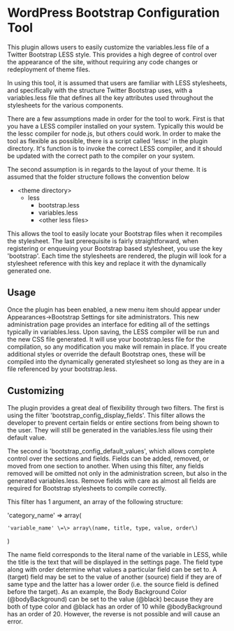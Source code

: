 WordPress Bootstrap Configuration Tool
======================================

This plugin allows users to easily customize the variables.less file
of a Twitter Bootstrap LESS style.  This provides a high degree of
control over the appearance of the site, without requiring any code
changes or redeployment of theme files.

In using this tool, it is assumed that users are familiar with LESS
stylesheets, and specifically with the structure Twitter Bootstrap
uses, with a variables.less file that defines all the key attributes
used throughout the stylesheets for the various components.

There are a few assumptions made in order for the tool to work.
First is that you have a LESS compiler installed on your system.
Typically this would be the lessc compiler for node.js, but others
could work.  In order to make the tool as flexible as possible, there
is a script called 'lessc' in the plugin directory.  It's function
is to invoke the correct LESS compiler, and it should be updated with
the correct path to the compiler on your system.

The second assumption is in regards to the layout of your theme.  It is
assumed that the folder structure follows the convention below

-   \<theme directory\>
    *   less
        +   bootstrap.less
        +   variables.less
        +   \<other less files\>

This allows the tool to easily locate your Bootstrap files when it
recompiles the stylesheet.  The last prerequisite is fairly
straightforward, when registering or enqueuing your Bootstrap based
stylesheet, you use the key 'bootstrap'.  Each time the stylesheets are
rendered, the plugin will look for a stylesheet reference with this key and
replace it with the dynamically generated one.

Usage
-----

Once the plugin has been enabled, a new menu item should appear under
Appearances->Bootstrap Settings for site administrators.  This new
administration page provides an interface for editing all of the
settings typically in variables.less.  Upon saving, the
LESS compiler will be run and the new CSS file generated.  It will use
your bootstrap.less file for the compilation, so any modification you make
will remain in place.  If you create additional styles or override the
default Bootstrap ones, these will be compiled into the dynamically generated
stylesheet so long as they are in a file referenced by your bootstrap.less.

Customizing
-----------

The plugin provides a great deal of flexibility through two filters.
The first is using the filter 'bootstrap_config_display_fields'.
This filter allows the developer to prevent certain fields or entire
sections from being shown to the user. They will still be generated
in the variables.less file using their default value.

The second is 'bootstrap_config_default_values', which allows complete
control over the sections and fields.  Fields can be added, removed, or
moved from one section to another.  When using this filter, any fields
removed will be omitted not only in the administration screen, but also
in the generated variables.less.  Remove fields with care as almost all
fields are required for Bootstrap stylesheets to compile correctly.

This filter has 1 argument, an array of the following structure:

'category_name' \=\> array\(
 
    'variable_name' \=\> array\(name, title, type, value, order\)

\)

The name field corresponds to the literal name of the variable in LESS,
while the title is the text that will be displayed in the settings page.
The field type along with order determine what values a particular field
can be set to.  A (target) field may be set to the value of another
(source) field if they are of same type and the latter has a lower order
(i.e. the source field is defined before the target).  As an example,
the Body Background Color (@bodyBackground) can be set to the value (@black)
because they are both of type color and @black has an order of 10 while
@bodyBackground has an order of 20.  However, the reverse is not possible
and will cause an error.


